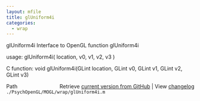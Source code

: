 ```yaml
---
layout: mfile
title: glUniform4i
categories:
  - wrap
---
```


glUniform4i  Interface to OpenGL function glUniform4i

usage:  glUniform4i\( location, v0, v1, v2, v3 \)

C function:  void glUniform4i\(GLint location, GLint v0, GLint v1, GLint v2, GLint v3\)


<div class="code_header" style="text-align:right;">
  <span style="float:left;">Path&nbsp;&nbsp;</span> <span class="counter">Retrieve <a href=
  "https://raw.github.com/Psychtoolbox-3/Psychtoolbox-3/beta/./PsychOpenGL/MOGL/wrap/glUniform4i.m">current version from GitHub</a> | View <a href=
  "https://github.com/Psychtoolbox-3/Psychtoolbox-3/commits/beta/./PsychOpenGL/MOGL/wrap/glUniform4i.m">changelog</a></span>
</div>
<div class="code">
  <code>./PsychOpenGL/MOGL/wrap/glUniform4i.m</code>
</div>

